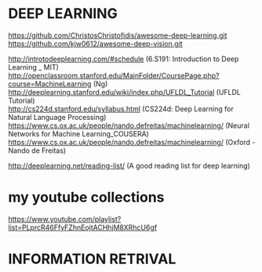

# DEEP LEARNING #
https://github.com/ChristosChristofidis/awesome-deep-learning.git  
https://github.com/kjw0612/awesome-deep-vision.git



http://introtodeeplearning.com/#schedule (6.S191: Introduction to Deep Learning _ MIT)   
http://openclassroom.stanford.edu/MainFolder/CoursePage.php?course=MachineLearning (Ng)  
http://deeplearning.stanford.edu/wiki/index.php/UFLDL_Tutorial (UFLDL Tutorial)  
http://cs224d.stanford.edu/syllabus.html (CS224d: Deep Learning for Natural Language Processing)  
https://www.cs.ox.ac.uk/people/nando.defreitas/machinelearning/ (Neural Networks for Machine Learning_COUSERA) 
https://www.cs.ox.ac.uk/people/nando.defreitas/machinelearning/  (Oxford -Nando de Freitas) 


http://deeplearning.net/reading-list/  (A good reading list for deep learning)





# my youtube collections
https://www.youtube.com/playlist?list=PLprcR46FfyFZhnEojtACHhjM8XRhcU6gf

# INFORMATION RETRIVAL #
